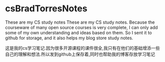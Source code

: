 # csBradTorresNotes
These are my CS study notes
These are my CS study notes. Because the courseware of many open source courses is very complete, I can only add some of my own understanding and ideas based on them. So I sent it to github for storage, and it also helps my blog store study notes.

这是我的cs学习笔记.因为很多开源课程的课件很全,我只有在他们的基础增添一些自己的理解和想法.所以发到github上保存着,同时也帮助我的博客存放学习笔记
